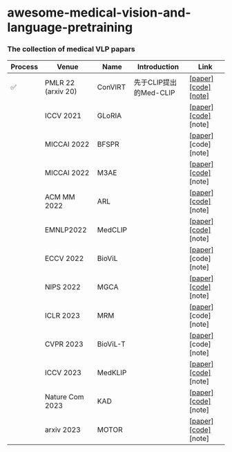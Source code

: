 # awesome-medical-vision-and-language-pretraining
### The collection of medical VLP papars



|Process| Venue | Name | Introduction                                              | Link                 | 
|--------| ------ | ---- | ------------------------------------------------------------ | -------------------- | 
| ✅      | PMLR 22 (arxiv 20)| ConVIRT| 先于CLIP提出的Med-CLIP |[[paper]](https://arxiv.org/pdf/2010.00747.pdf) [[code]](https://github.com/edreisMD/ConVIRT-pytorch) [[note]](https://zhuanlan.zhihu.com/p/581793182) | 
|         | ICCV 2021  | GLoRIA |    |[[paper]](https://openaccess.thecvf.com/content/ICCV2021/papers/Huang_GLoRIA_A_Multimodal_Global-Local_Representation_Learning_Framework_for_Label-Efficient_Medical_ICCV_2021_paper.pdf) [[code]](https://github.com/marshuang80/gloria) [note] | 
|         | MICCAI 2022 | BFSPR |    |[[paper]](https://arxiv.org/pdf/2205.07139.pdf) [code][note] | 
|         | MICCAI 2022 | M3AE |    |[[paper]](https://arxiv.org/pdf/2209.07098.pdf ) [[code]](https://github.com/zhjohnchan/M3AE) [note] | 
|         | ACM MM 2022| ARL  | |[[paper]](https://arxiv.org/pdf/2209.07118.pdf) [[code]]( https://github.com/zhjohnchan/ARL) [note] | 
|         | EMNLP2022| MedCLIP |  |[[paper]](https://arxiv.org/pdf/2210.10163.pdf) [[code]](https://github.com/RyanWangZf/MedCLIP) [note] | 
|         | ECCV 2022| BioViL  |  |[[paper]](https://arxiv.org/pdf/2204.09817.pdf) [code][note] | 
|         | NIPS 2022| MGCA  |   |[[paper]](https://arxiv.org/pdf/2210.06044.pdf) [[code]](https://github.com/HKU-MedAI/MGCA) [note] | 
|         |ICLR 2023| MRM  |  |[[paper]](https://openreview.net/pdf?id=w-x7U26GM7j) [code][note] | 
|         |CVPR 2023| BioViL-T |  |[[paper]](https://arxiv.org/pdf/2301.04558.pdf) [code][note] | 
|         |ICCV 2023|MedKLIP |  |[[paper]](https://arxiv.org/pdf/2301.02228.pdf) [[code]](https://github.com/MediaBrain-SJTU/MedKLIP) [note] | 
|         |Nature Com 2023|KAD |  |[[paper]](https://arxiv.org/pdf/2302.14042.pdf) [[code]](https://github.com/xiaoman-zhang/KAD) [note] | 
|         |arxiv 2023| MOTOR |  |[[paper]](https://arxiv.org/pdf/2304.14204.pdf) [[code]](https://github.com/chenzcv7/MOTOR) [note] | 



                                   

